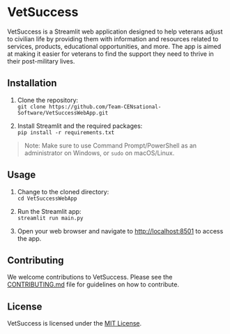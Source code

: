 # VetSuccess

VetSuccess is a Streamlit web application designed to help veterans adjust to civilian life by providing them with information and resources related to services, products, educational opportunities, and more. The app is aimed at making it easier for veterans to find the support they need to thrive in their post-military lives.

## Installation

1. Clone the repository:<br>
`git clone https://github.com/Team-CENsational-Software/VetSuccessWebApp.git`

2. Install Streamlit and the required packages:<br>
`pip install -r requirements.txt`
> Note: Make sure to use Command Prompt/PowerShell as an administrator on Windows, or `sudo` on macOS/Linux.


## Usage

1. Change to the cloned directory:<br>
`cd VetSuccessWebApp`


2. Run the Streamlit app:<br>
`streamlit run main.py`


3. Open your web browser and navigate to [http://localhost:8501](http://localhost:8501) to access the app.

## Contributing

We welcome contributions to VetSuccess. Please see the [CONTRIBUTING.md](CONTRIBUTING.md) file for guidelines on how to contribute.

## License

VetSuccess is licensed under the [MIT License](LICENSE).

